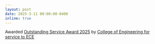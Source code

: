```yaml
---
layout: post
date: 2025-3-11 00:00:00-0400
inline: true
---
```

Awarded [Outstanding Service Award 2025](https://engineering.purdue.edu/ECE/News/2025/purdue-ece-grad-students-win-annual-awards) by [College of Engineering for service to ECE](https://www.flickr.com/photos/purdue_ece/54469425658/in/album-72177720325331227)
